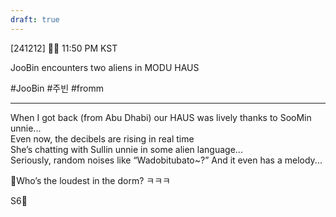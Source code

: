```yaml
---
draft: true
---
```

 [241212] 🐣💭 11:50 PM KST

JooBin encounters two aliens in MODU HAUS

#JooBin #주빈 #fromm

___
When I got back (from Abu Dhabi)
our HAUS was lively thanks to SooMin unnie...  
Even now, the decibels are rising in real time  
She’s chatting with Sullin unnie in some alien language...  
Seriously, random noises like “Wadobitubato~?”
And it even has a melody... 

🫧Who’s the loudest in the dorm? ㅋㅋㅋ

S6🤍 
